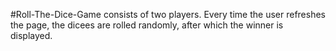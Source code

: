 #Roll-The-Dice-Game consists of two players. Every time the user refreshes the page, the dicees are rolled randomly, after which the winner is displayed.
